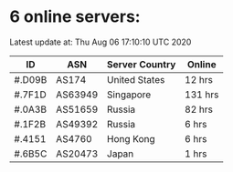 # 6 online servers:

Latest update at: Thu Aug 06 17:10:10 UTC 2020

| ID | ASN | Server Country | Online |
| -- | --- | -------------- | ------ |
| #.D09B | AS174 | United States | 12 hrs |
| #.7F1D | AS63949 | Singapore | 131 hrs |
| #.0A3B | AS51659 | Russia | 82 hrs |
| #.1F2B | AS49392 | Russia | 6 hrs |
| #.4151 | AS4760 | Hong Kong | 6 hrs |
| #.6B5C | AS20473 | Japan | 1 hrs |

